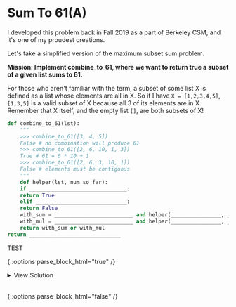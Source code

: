 # Sum To 61(A)

I developed this problem back in Fall 2019 as a part of Berkeley CSM, and it's one of my proudest creations. 

Let's take a simplified version of the maximum subset sum problem. 

**Mission: Implement combine_to_61, where we want to return true a subset of a given list sums to 61.** 

For those who aren't familiar with the term, a subset of some list X is defined as a list whose elements are all in X. So if I have `X = [1,2,3,4,5]`, `[1,3,5]` is a valid subset of X because all 3 of its elements are in X. Remember that X itself, and the empty list `[]`, are both subsets of X!

```python
def combine_to_61(lst):
    """
    >>> combine_to_61([3, 4, 5])
    False # no combination will produce 61
    >>> combine_to_61([2, 6, 10, 1, 3])
    True # 61 = 6 * 10 + 1
    >>> combine_to_61([2, 6, 3, 10, 1])
    False # elements must be contiguous
    """
    def helper(lst, num_so_far):
    if _______________________________:
    return True
    elif _____________________________:
    return False
    with_sum = _________________________ and helper(________________, __________________)
    with_mul = _________________________ and helper(________________, __________________)
    return with_sum or with_mul
return _____________________________
```

TEST

{::options parse_block_html="true" /}

<details><summary markdown="span">View Solution</summary>
```python
print('Hello World!')
```
Of course, it has to be Hello World, right?
</details>
<br/>

{::options parse_block_html="false" /}
